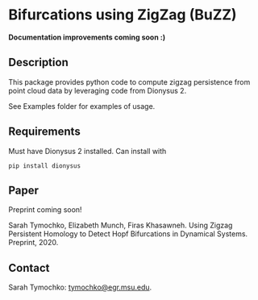 # Bifurcations using ZigZag (BuZZ)

**Documentation improvements coming soon :)**

## Description

This package provides python code to compute zigzag persistence from point cloud data by leveraging code from Dionysus 2.

See Examples folder for examples of usage.


## Requirements

Must have Dionysus 2 installed. Can install with

```pip install dionysus```


## Paper

Preprint coming soon!

Sarah Tymochko, Elizabeth Munch, Firas Khasawneh. Using Zigzag Persistent Homology to Detect Hopf Bifurcations in Dynamical Systems. Preprint, 2020.


## Contact

Sarah Tymochko: [tymochko@egr.msu.edu](mailto:tymochko@egr.msu.edu).
